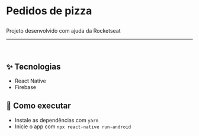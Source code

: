 <h1 allign="center">
  <p> Pedidos de pizza </p>
</h1>
<p allign="center"> Projeto desenvolvido com ajuda da Rocketseat </p>
<hr>
<br>

## ✨ Tecnologias

- React Native
- Firebase

## 🚀 Como executar

- Instale as dependências com `yarn`
- Inicie o app com `npx react-native run-android`
